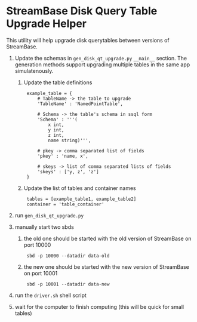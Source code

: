 # StreamBase Disk Query Table Upgrade Helper #

This utility will help upgrade disk querytables between versions of StreamBase.

1. Update the schemas in `gen_disk_qt_upgrade.py` `__main__` section.  The generation methods support upgrading multiple tables in the same app simulatenously.

    1. Update the table definitions

            example_table = { 
                # TableName -> the table to upgrade
                'TableName' : 'NamedPointTable',

                # Schema -> the table's schema in ssql form
                'Schema' : '''( 
                    x int,
                    y int,
                    z int,
                    name string)''',

                # pkey -> comma separated list of fields
                'pkey' : 'name, x',

                # skeys -> list of comma separated lists of fields
                'skeys' : ['y, z', 'z']
            }

    2. Update the list of tables and container names

            tables = [example_table1, example_table2]
            container = 'table_container'

2. run `gen_disk_qt_upgrade.py`
3. manually start two sbds

    1. the old one should be started with the old version of StreamBase on port 10000
    
            sbd -p 10000 --datadir data-old

    2. the new one should be started with the new version of StreamBase on port 10001

            sbd -p 10001 --datadir data-new

4. run the `driver.sh` shell script
5. wait for the computer to finish computing (this will be quick for small tables)


